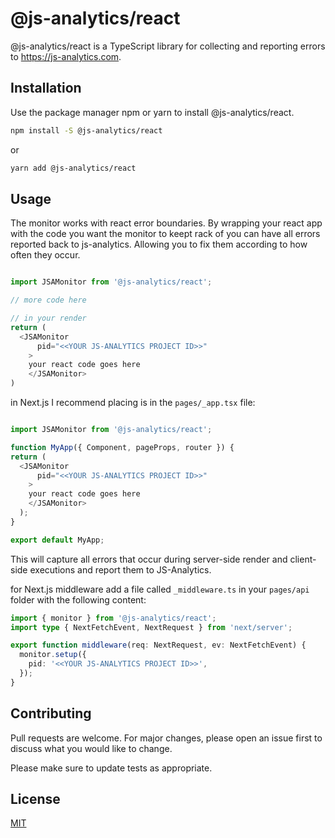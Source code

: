 # @js-analytics/react

@js-analytics/react is a TypeScript library for collecting and reporting errors to https://js-analytics.com.

## Installation

Use the package manager npm or yarn to install @js-analytics/react.

```bash
npm install -S @js-analytics/react
```

or

```bash
yarn add @js-analytics/react
```

## Usage

The monitor works with react error boundaries. By wrapping your react app with the code you want the monitor to keept rack of you can have all errors reported back to js-analytics. Allowing you to fix them according to how often they occur.

```typescript

import JSAMonitor from '@js-analytics/react';

// more code here

// in your render
return (
  <JSAMonitor
      pid="<<YOUR JS-ANALYTICS PROJECT ID>>"
    >
    your react code goes here
    </JSAMonitor>
)

```

in Next.js I recommend placing is in the `pages/_app.tsx` file:
```typescript

import JSAMonitor from '@js-analytics/react';

function MyApp({ Component, pageProps, router }) {
return (
  <JSAMonitor
      pid="<<YOUR JS-ANALYTICS PROJECT ID>>"
    >
    your react code goes here
    </JSAMonitor>
  );
}

export default MyApp;
```
This will capture all errors that occur during server-side render and client-side executions and report them to JS-Analytics.


for Next.js middleware add a file called `_middleware.ts` in your `pages/api` folder with the following content:
```typescript
import { monitor } from '@js-analytics/react';
import type { NextFetchEvent, NextRequest } from 'next/server';

export function middleware(req: NextRequest, ev: NextFetchEvent) {
  monitor.setup({
    pid: '<<YOUR JS-ANALYTICS PROJECT ID>>',
  });
}

```

## Contributing
Pull requests are welcome. For major changes, please open an issue first to discuss what you would like to change.

Please make sure to update tests as appropriate.

## License
[MIT](https://choosealicense.com/licenses/mit/)